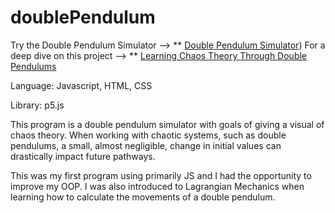 # doublePendulum
Try the Double Pendulum Simulator --> ** [Double Pendulum Simulator]([http://127.0.0.1:5500/pendulum.html]))
For a deep dive on this project --> ** [Learning Chaos Theory Through Double Pendulums]([https://sinclairhansen.github.io/tumorDetection.html](http://127.0.0.1:5500/chaosTheory.html))


Language: Javascript, HTML, CSS

Library: p5.js

This program is a double pendulum simulator with goals of giving a visual of chaos theory. When working with chaotic systems, such as double pendulums,
a small, almost negligible, change in initial values can drastically impact future pathways.

This was my first program using primarily JS and I had the opportunity to improve my OOP. I was also introduced to Lagrangian Mechanics when learning
how to calculate the movements of a double pendulum. 
